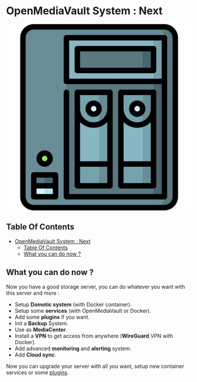 # OpenMediaVault System : Next

![Icon](../icon.png)

## Table Of Contents

- [OpenMediaVault System : Next](#openmediavault-system--next)
  - [Table Of Contents](#table-of-contents)
  - [What you can do now ?](#what-you-can-do-now-)

## What you can do now ?

Now you have a good storage server, you can do whatever you want with this server and more :

- Setup **Domotic system** (with Docker container).
- Setup some **services** (with OpenMediaVault or Docker).
- Add some **plugins** if you want.
- Init a **Backup** System.
- Use as **MediaCenter**.
- Install a **VPN** to get access from anywhere (**WireGuard** VPN with Docker).
- Add advanced **monitoring** and **alerting** system.
- Add **Cloud sync**.

Now you can upgrade your server with all you want, setup new container services or some [plugins](./plugins.md).
